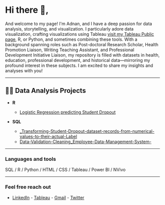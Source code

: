 <h1>Hi there 👋, </h1>


And welcome to my page! I'm Adnan, and I have a deep passion for data analysis, storytelling, and visualization. I particularly adore data visualization, crafting visualizations using Tableau  [visit my Tableau Public page](https://public.tableau.com/app/profile/adnan.mayof/vizzes), R, or Python, and sometimes combining these tools. With a background spanning roles such as Post-doctoral Research Scholar, Health Promotion Liaison, Writing Teaching Assistant, and Professional Development Initiative Liaison, my repository is filled with datasets in health, education, professional development, and historical data—mirroring my profound interest in these subjects. I am excited to share my insights and analyses with you! 

---
<h2> 👨‍💻 Data Analysis Projects </h2>


- <b> R </b> 
  -  [Logistic Regression predicting Student Dropout](https://github.com/adnanthedataanalyst/Logistic-Regression-predicting-Student-Dropout)


- <b> SQL </b>
  - [_Transforming-Student-Dropout-dataset-records-from-numerical-values-to-their-actual-Label](https://github.com/adnanthedataanalyst/SQL_Transforming-Student-Dropout-dataset-records-from-numerical-values-to-their-actual-Label)
  - [Data-Validation-Cleaning_Employee-Data-Management-System-](https://github.com/adnanthedataanalyst/SQL-Data-Validation-Cleaning_Employee-Data-Management-System-)



 
 

---

### Languages and tools
SQL / R / Python / HTML / CSS / Tableau / Power BI / NVivo

---


### Feel free reach out
- [LinkedIn](https://www.linkedin.com/in/adnanmayof/) - [Tableau](https://public.tableau.com/app/profile/adnan.mayof/vizzes)  - [Gmail](mayof.adnan@gmail.com) - [Twitter](https://twitter.com/adnanmayof)




 




 



